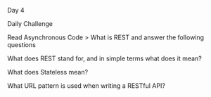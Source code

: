 Day 4

Daily Challenge

Read Asynchronous Code > What is REST and answer the following questions

What does REST stand for, and in simple terms what does it mean?

What does Stateless mean?

What URL pattern is used when writing a RESTful API?